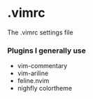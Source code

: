 # .vimrc
The .vimrc settings file

### Plugins I generally use
- vim-commentary
- vim-ariline
- feline.nvim
- nighfly colortheme